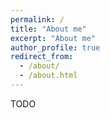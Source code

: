 ```yaml
---
permalink: /
title: "About me"
excerpt: "About me"
author_profile: true
redirect_from: 
  - /about/
  - /about.html
---
```


TODO
